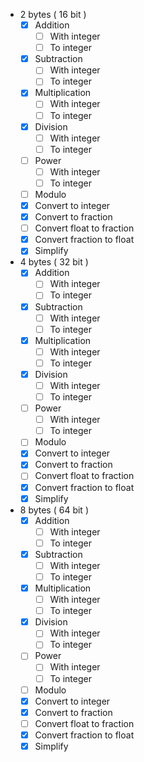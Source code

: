  - 2 bytes ( 16 bit )
     - [x] Addition
        - [ ] With integer
        - [ ] To integer
     - [x] Subtraction
        - [ ] With integer
        - [ ] To integer
     - [x] Multiplication
        - [ ] With integer
        - [ ] To integer
     - [x] Division
        - [ ] With integer
        - [ ] To integer
     - [ ] Power
        - [ ] With integer
        - [ ] To integer
     - [ ] Modulo
     - [x] Convert to integer
     - [x] Convert to fraction
     - [ ] Convert float to fraction
     - [x] Convert fraction to float
     - [x] Simplify
 - 4 bytes ( 32 bit )
     - [x] Addition
        - [ ] With integer
        - [ ] To integer
     - [x] Subtraction
        - [ ] With integer
        - [ ] To integer
     - [x] Multiplication
        - [ ] With integer
        - [ ] To integer
     - [x] Division
        - [ ] With integer
        - [ ] To integer
     - [ ] Power
        - [ ] With integer
        - [ ] To integer
     - [ ] Modulo
     - [x] Convert to integer
     - [x] Convert to fraction
     - [ ] Convert float to fraction
     - [x] Convert fraction to float
     - [x] Simplify
 - 8 bytes ( 64 bit )
     - [x] Addition
        - [ ] With integer
        - [ ] To integer
     - [x] Subtraction
        - [ ] With integer
        - [ ] To integer
     - [x] Multiplication
        - [ ] With integer
        - [ ] To integer
     - [x] Division
        - [ ] With integer
        - [ ] To integer
     - [ ] Power
        - [ ] With integer
        - [ ] To integer
     - [ ] Modulo
     - [x] Convert to integer
     - [x] Convert to fraction
     - [ ] Convert float to fraction
     - [x] Convert fraction to float
     - [x] Simplify
